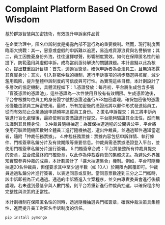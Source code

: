 # Complaint Platform Based On Crowd Wisdom

基於群眾智慧與加密技術，有效提升申訴案件品質

在企業治理中，匿名申訴制度是揭露內部不當行為的重要機制。然而，現行制度面臨兩大挑戰：其一，惡意或虛假的申訴難以追溯，易造成資源浪費與名譽損害；其二，員工因擔憂身份外洩，往往選擇噤聲，影響制度實效。如何在保障匿名性的前提下，防範濫用與虛假申訴，成為當前亟待解決的關鍵課題。本計畫擬以此為核心，提出雙重設計目標：首先，透過盲簽章，確保申訴者為合法員工，且無須揭露其真實身分；其次，引入群眾仲裁的機制，進行申訴事項的初步篩選與核實，減少濫用風險，提升整體申訴制度的可信度與可行性。為實現這些目標，本計劃設計了多層次的協定機制，具體流程如下：1.憑證發放：每月初，平台將生成包含多張「盲簽憑證的憑證池」，這些憑證為一次性使用且設有有效期限。生成憑證池後，平台會根據每位員工的身份證字號對憑證池進行AES加密處理，確保加密後的憑證池僅能由該員工解密使用。最終，所有加密後的憑證池將以郵件形式發送給員工，從而有效防止企業通過申請頻率追蹤員工身份。
2.匿名申訴提交：員工將申訴內容進行盲化處理後，最終使用盲簽憑證進行提交。平台能夠驗證其合法性，然而無法識別其具體身份。
3.仲裁員隨機抽選：為確保抽選過程的公開與公平，平台將使用可驗證隨機函數對全體員工進行隨機抽選，選出仲裁員，並通過郵件通知當選者，隨附「仲裁任務票據」。
4.仲裁任務票據：票據內容包括申訴詳情、執行條件、門檻簽章私鑰分片及有效期限等重要信息。仲裁員需憑票據憑證登入平台，並使用門檻簽章私鑰分片進行簽署。
5.門檻簽章合成：平台將彙整所有仲裁員提交的簽章，並合成最終的門檻簽章，以此作為仲裁委員會的集體決策。為避免外界推知實際參與仲裁的成員，本計劃設計了「擴大抽選集合」機制。例如，平台可隨機抽選20名仲裁員，但僅要求其中至少過半數（如 10人）於期限內回覆即可。仲裁員透過私鑰分片進行簽署，以表達同意或反對。當同意票數達到三分之二門檻時，該申訴即視為正式通過。通過的申訴將進入立案程序，並交由專責委員會進行後續處理。若未達到最低參與人數門檻，則平台將重新進行仲裁員抽選，以確保程序的完整性與決策的正當性。

本計劃機制在保障匿名性的同時，透過隨機抽選與門檻簽章，確保仲裁決策具集體性，進而提升員工對匿名申訴制度的信任。
```bash
pip install pymongo
```
